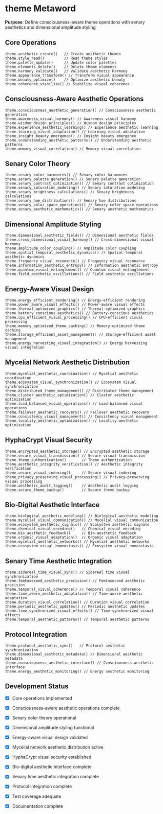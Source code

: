 # theme Metaword

**Purpose**: Define consciousness-aware theme operations with senary aesthetics and dimensional amplitude styling

## Core Operations

```hyphos
theme.aesthetic_create()   // Create aesthetic themes
theme.style_read()         // Read theme styles
theme.palette_update()     // Update color palettes
theme.elements_delete()    // Delete theme elements
theme.harmony_validate()   // Validate aesthetic harmony
theme.appearance_transform() // Transform visual appearance
theme.beauty_optimize()    // Optimize aesthetic beauty
theme.coherence_stabilize() // Stabilize visual coherence
```

## Consciousness-Aware Aesthetic Operations

```hyphos
theme.consciousness_aesthetic_generation() // Consciousness aesthetic generation
theme.awareness_visual_harmony() // Awareness visual harmony
theme.wisdom_design_principles() // Wisdom design principles
theme.experience_aesthetic_learning() // Experience aesthetic learning
theme.learning_visual_adaptation() // Learning visual adaptation
theme.insight_beauty_emergence() // Insight beauty emergence
theme.understanding_aesthetic_patterns() // Understanding aesthetic patterns
theme.memory_visual_correlation() // Memory visual correlation
```

## Senary Color Theory

```hyphos
theme.senary_color_harmonies() // Senary color harmonies
theme.senary_palette_generation() // Senary palette generation
theme.senary_contrast_optimization() // Senary contrast optimization
theme.senary_saturation_modeling() // Senary saturation modeling
theme.senary_brightness_calculations() // Senary brightness calculations
theme.senary_hue_distributions() // Senary hue distributions
theme.senary_color_space_operations() // Senary color space operations
theme.senary_aesthetic_mathematics() // Senary aesthetic mathematics
```

## Dimensional Amplitude Styling

```hyphos
theme.dimensional_aesthetic_fields() // Dimensional aesthetic fields
theme.cross_dimensional_visual_harmony() // Cross-dimensional visual harmony
theme.amplitude_color_coupling() // Amplitude color coupling
theme.spatial_temporal_aesthetic_dynamics() // Spatial-temporal aesthetic dynamics
theme.frequency_visual_resonance() // Frequency visual resonance
theme.information_aesthetic_entropy() // Information aesthetic entropy
theme.quantum_visual_entanglement() // Quantum visual entanglement
theme.field_aesthetic_oscillations() // Field aesthetic oscillations
```

## Energy-Aware Visual Design

```hyphos
theme.energy_efficient_rendering() // Energy-efficient rendering
theme.power_aware_visual_effects() // Power-aware visual effects
theme.thermal_optimized_graphics() // Thermal-optimized graphics
theme.battery_conscious_aesthetics() // Battery-conscious aesthetics
theme.cpu_efficient_visual_processing() // CPU-efficient visual processing
theme.memory_optimized_theme_caching() // Memory-optimized theme caching
theme.storage_efficient_asset_management() // Storage-efficient asset management
theme.energy_harvesting_visual_integration() // Energy harvesting visual integration
```

## Mycelial Network Aesthetic Distribution

```hyphos
theme.mycelial_aesthetic_coordination() // Mycelial aesthetic coordination
theme.ecosystem_visual_synchronization() // Ecosystem visual synchronization
theme.distributed_theme_management() // Distributed theme management
theme.cluster_aesthetic_optimization() // Cluster aesthetic optimization
theme.load_balanced_visual_operations() // Load-balanced visual operations
theme.failover_aesthetic_recovery() // Failover aesthetic recovery
theme.consistency_visual_management() // Consistency visual management
theme.locality_aesthetic_optimization() // Locality aesthetic optimization
```

## HyphaCrypt Visual Security

```hyphos
theme.encrypted_aesthetic_storage() // Encrypted aesthetic storage
theme.secure_visual_transmission() // Secure visual transmission
theme.theme_authentication()       // Theme authentication
theme.aesthetic_integrity_verification() // Aesthetic integrity verification
theme.secure_visual_indexing()     // Secure visual indexing
theme.privacy_preserving_visual_processing() // Privacy-preserving visual processing
theme.aesthetic_audit_logging()    // Aesthetic audit logging
theme.secure_theme_backup()        // Secure theme backup
```

## Bio-Digital Aesthetic Interface

```hyphos
theme.biological_aesthetic_modeling() // Biological aesthetic modeling
theme.mycelial_visual_communication() // Mycelial visual communication
theme.ecosystem_aesthetic_signals() // Ecosystem aesthetic signals
theme.chemical_visual_encoding()   // Chemical visual encoding
theme.bio_aesthetic_feedback()     // Bio-aesthetic feedback
theme.organic_visual_adaptation()  // Organic visual adaptation
theme.mycelial_aesthetic_networks() // Mycelial aesthetic networks
theme.ecosystem_visual_homeostasis() // Ecosystem visual homeostasis
```

## Senary Time Aesthetic Integration

```hyphos
theme.sidereal_time_visual_sync() // Sidereal time visual synchronization
theme.femtosecond_aesthetic_precision() // Femtosecond aesthetic precision
theme.temporal_visual_coherence() // Temporal visual coherence
theme.time_aware_aesthetic_adaptation() // Time-aware aesthetic adaptation
theme.duration_visual_correlation() // Duration visual correlation
theme.periodic_aesthetic_updates() // Periodic aesthetic updates
theme.time_synchronized_visual_effects() // Time-synchronized visual effects
theme.temporal_aesthetic_patterns() // Temporal aesthetic patterns
```

## Protocol Integration

```hyphos
theme.protocol_aesthetic_sync()   // Protocol aesthetic synchronization
theme.dimensional_aesthetic_metadata() // Dimensional aesthetic metadata
theme.consciousness_aesthetic_interface() // Consciousness aesthetic interface
theme.energy_aesthetic_monitoring() // Energy aesthetic monitoring
```

## Development Status

- [x] Core operations implemented
- [x] Consciousness-aware aesthetic operations complete
- [x] Senary color theory operational
- [x] Dimensional amplitude styling functional
- [x] Energy-aware visual design validated
- [x] Mycelial network aesthetic distribution active
- [x] HyphaCrypt visual security established
- [x] Bio-digital aesthetic interface complete
- [x] Senary time aesthetic integration complete
- [x] Protocol integration complete
- [x] Test coverage adequate
- [x] Documentation complete

